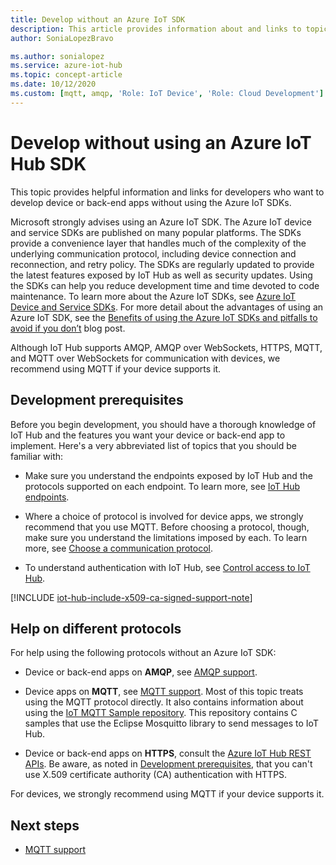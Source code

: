 ```yaml
---
title: Develop without an Azure IoT SDK
description: This article provides information about and links to topics that you can use to build device apps and back-end apps without using an Azure IoT SDK.
author: SoniaLopezBravo

ms.author: sonialopez
ms.service: azure-iot-hub
ms.topic: concept-article
ms.date: 10/12/2020
ms.custom: [mqtt, amqp, 'Role: IoT Device', 'Role: Cloud Development']
---
```


# Develop without using an Azure IoT Hub SDK

This topic provides helpful information and links for developers who want to develop device or back-end apps without using the Azure IoT SDKs.

Microsoft strongly advises using an Azure IoT SDK. The Azure IoT device and service SDKs are published on many popular platforms. The SDKs provide a convenience layer that handles much of the complexity of the underlying communication protocol, including device connection and reconnection, and retry policy. The SDKs are regularly updated to provide the latest features exposed by IoT Hub as well as security updates. Using the SDKs can help you reduce development time and time devoted to code maintenance. To learn more about the Azure IoT SDKs, see [Azure IoT Device and Service SDKs](iot-hub-devguide-sdks.md). For more detail about the advantages of using an Azure IoT SDK, see the [Benefits of using the Azure IoT SDKs and pitfalls to avoid if you don’t](https://azure.microsoft.com/blog/benefits-of-using-the-azure-iot-sdks-in-your-azure-iot-solution/) blog post.

Although IoT Hub supports AMQP, AMQP over WebSockets, HTTPS, MQTT, and MQTT over WebSockets for communication with devices, we recommend using MQTT if your device supports it.

## Development prerequisites

Before you begin development, you should have a thorough knowledge of IoT Hub and the features you want your device or back-end app to implement. Here's a very abbreviated list of topics that you should be familiar with:

* Make sure you understand the endpoints exposed by IoT Hub and the protocols supported on each endpoint. To learn more, see [IoT Hub endpoints](iot-hub-devguide-endpoints.md).

* Where a choice of protocol is involved for device apps, we strongly recommend that you use MQTT. Before choosing a protocol, though, make sure you understand the limitations imposed by each. To learn more, see [Choose a communication protocol](iot-hub-devguide-protocols.md).

* To understand authentication with IoT Hub, see [Control access to IoT Hub](iot-hub-devguide-security.md).

[!INCLUDE [iot-hub-include-x509-ca-signed-support-note](../../includes/iot-hub-include-x509-ca-signed-support-note.md)]

## Help on different protocols

For help using the following protocols without an Azure IoT SDK:

* Device or back-end apps on **AMQP**, see [AMQP support](iot-hub-amqp-support.md).

* Device apps on **MQTT**, see [MQTT support](../iot/iot-mqtt-connect-to-iot-hub.md). Most of this topic treats using the MQTT protocol directly. It also contains information about using the [IoT MQTT Sample repository](https://github.com/Azure-Samples/IoTMQTTSample). This repository contains C samples that use the Eclipse Mosquitto library to send messages to IoT Hub.

* Device or back-end apps on **HTTPS**, consult the [Azure IoT Hub REST APIs](/rest/api/iothub/). Be aware, as noted in [Development prerequisites](#development-prerequisites), that you can't use X.509 certificate authority (CA) authentication with HTTPS.

For devices, we strongly recommend using MQTT if your device supports it.

## Next steps

* [MQTT support](../iot/iot-mqtt-connect-to-iot-hub.md)